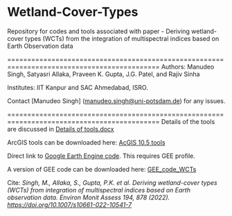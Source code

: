 # Wetland-Cover-Types

Repository for codes and tools associated with paper - 
Deriving wetland-cover types (WCTs) from the integration of multispectral indices based on Earth Observation data

============================================================================================
Authors: Manudeo Singh, Satyasri Allaka, Praveen K. Gupta, J.G. Patel, and Rajiv Sinha

Institutes: IIT Kanpur and SAC Ahmedabad, ISRO. 

Contact [Manudeo Singh] (manudeo.singh@uni-potsdam.de) for any issues.

============================================================================================
Details of the tools are discussed in [Details of tools.docx ](https://github.com/manudeo/Wetland-Cover-Types/blob/main/Details%20of%20tools.docx)

ArcGIS tools can be downloaded here: [AcGIS 10.5 tools](https://github.com/manudeo/Wetland-Cover-Types/blob/main/WCT_Toolbox.tbx) 

Direct link to [Google Earth Engine code](https://code.earthengine.google.com/e72bfe791f13493febabacd99a2aab84). This requires GEE profile. 

A version of GEE code can be downloaded here: [GEE_code_WCTs](https://github.com/manudeo/Wetland-Cover-Types/blob/main/GEE_code_WCTs.js)


Cite:
_Singh, M., Allaka, S., Gupta, P.K. et al. Deriving wetland-cover types (WCTs) from integration of multispectral indices based on Earth observation data. Environ Monit Assess 194, 878 (2022). https://doi.org/10.1007/s10661-022-10541-7_
